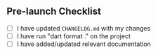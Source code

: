 <!-- Add a description of what this PR is changing or adding, and why. Consider mentioning issues -->

## Pre-launch Checklist

<!-- Mark all that applyes -->

- [ ] I have updated `CHANGELOG.md` with my changes <!-- REQUIRED --> 
- [ ] I have run "dart format ." on the project <!-- REQUIRED --> 
- [ ] I have added/updated relevant documentation